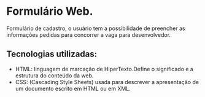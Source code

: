 # Formulário Web.

Formulário de cadastro, o usuário tem a possibilidade de preencher as informações pedidas para concorrer a vaga para desenvolvedor.

## Tecnologias utilizadas:
* HTML: linguagem de marcação de HiperTexto.Define o significado e a estrutura do conteúdo da web.
* CSS: (Cascading Style Sheets) usada para descrever a apresentação de um documento escrito em HTML ou em XML.
